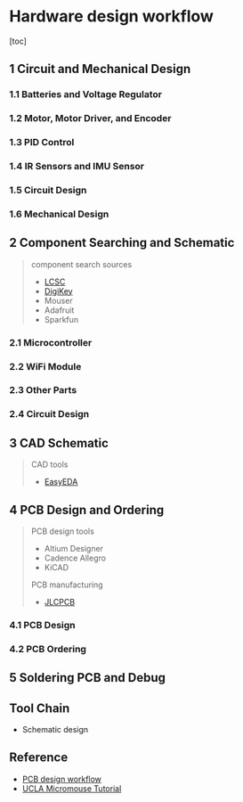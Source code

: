 # **Hardware design workflow**

[toc]

## **1 Circuit and Mechanical Design**

### **1.1 Batteries and Voltage Regulator**



### **1.2 Motor, Motor Driver, and Encoder**



### **1.3 PID Control**



### **1.4 IR Sensors and IMU Sensor**



### **1.5 Circuit Design**



### **1.6 Mechanical Design**



## **2 Component Searching and Schematic**

> component search sources
>
> - [LCSC](https://www.lcsc.com/)
> - [DigiKey](https://www.digikey.com/)
> - Mouser
> - Adafruit
> - Sparkfun



### **2.1 Microcontroller**



### **2.2 WiFi Module**



### **2.3 Other Parts**



### **2.4 Circuit Design**



## **3 CAD Schematic**

> CAD tools
>
> - [EasyEDA](https://easyeda.com/)



## **4 PCB Design and Ordering**

> PCB design tools
>
> - Altium Designer
> - Cadence Allegro
> - KiCAD
>
> PCB manufacturing
>
> - [JLCPCB](https://jlcpcb.com/)

### **4.1 PCB Design**



### **4.2 PCB Ordering**



## **5 Soldering PCB and Debug**



## **Tool Chain**

- Schematic design

## **Reference**

- [PCB design workflow](https://www.youtube.com/watch?v=35YuILUlfGs)
- [UCLA Micromouse Tutorial](https://www.youtube.com/playlist?list=PLAWsHzw_h0iiPIaGyXAr44G0XfHfyjOe7)